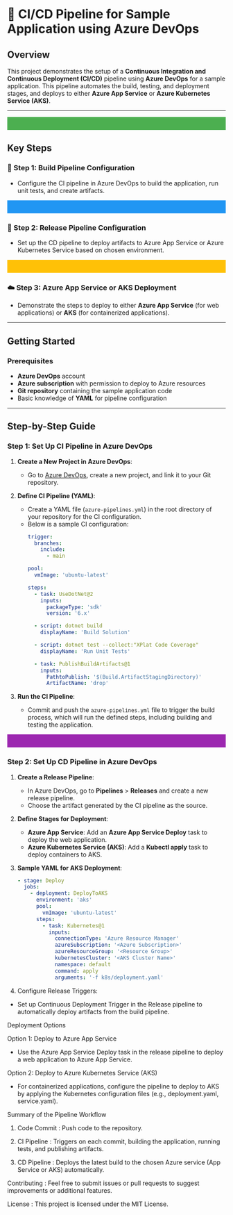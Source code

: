 # 🚀 CI/CD Pipeline for Sample Application using Azure DevOps

## Overview
This project demonstrates the setup of a **Continuous Integration and Continuous Deployment (CI/CD)** pipeline using **Azure DevOps** for a sample application. This pipeline automates the build, testing, and deployment stages, and deploys to either **Azure App Service** or **Azure Kubernetes Service (AKS)**. 

---

<div align="center">
    <svg width="100%" height="30">
        <rect width="100%" height="100%" fill="#4CAF50"/>
    </svg>
</div>

## Key Steps

### 🔧 Step 1: Build Pipeline Configuration
- Configure the CI pipeline in Azure DevOps to build the application, run unit tests, and create artifacts.

<div align="center">
    <svg width="100%" height="30">
        <rect width="100%" height="100%" fill="#2196F3"/>
    </svg>
</div>

### 🚀 Step 2: Release Pipeline Configuration
- Set up the CD pipeline to deploy artifacts to Azure App Service or Azure Kubernetes Service based on chosen environment.

<div align="center">
    <svg width="100%" height="30">
        <rect width="100%" height="100%" fill="#FFC107"/>
    </svg>
</div>

### ☁️ Step 3: Azure App Service or AKS Deployment
- Demonstrate the steps to deploy to either **Azure App Service** (for web applications) or **AKS** (for containerized applications).

---

## Getting Started

### Prerequisites
- **Azure DevOps** account
- **Azure subscription** with permission to deploy to Azure resources
- **Git repository** containing the sample application code
- Basic knowledge of **YAML** for pipeline configuration

---

## Step-by-Step Guide

### Step 1: Set Up CI Pipeline in Azure DevOps

1. **Create a New Project in Azure DevOps**:
   - Go to [Azure DevOps](https://dev.azure.com/), create a new project, and link it to your Git repository.

2. **Define CI Pipeline (YAML)**:
   - Create a YAML file (`azure-pipelines.yml`) in the root directory of your repository for the CI configuration.
   - Below is a sample CI configuration:
     ```yaml
     trigger:
       branches:
         include:
           - main

     pool:
       vmImage: 'ubuntu-latest'

     steps:
       - task: UseDotNet@2
         inputs:
           packageType: 'sdk'
           version: '6.x'

       - script: dotnet build
         displayName: 'Build Solution'

       - script: dotnet test --collect:"XPlat Code Coverage"
         displayName: 'Run Unit Tests'

       - task: PublishBuildArtifacts@1
         inputs:
           PathtoPublish: '$(Build.ArtifactStagingDirectory)'
           ArtifactName: 'drop'
     ```

3. **Run the CI Pipeline**:
   - Commit and push the `azure-pipelines.yml` file to trigger the build process, which will run the defined steps, including building and testing the application.

<div align="center">
    <svg width="100%" height="30">
        <rect width="100%" height="100%" fill="#9C27B0"/>
    </svg>
</div>

### Step 2: Set Up CD Pipeline in Azure DevOps

1. **Create a Release Pipeline**:
   - In Azure DevOps, go to **Pipelines** > **Releases** and create a new release pipeline.
   - Choose the artifact generated by the CI pipeline as the source.

2. **Define Stages for Deployment**:
   - **Azure App Service**: Add an **Azure App Service Deploy** task to deploy the web application.
   - **Azure Kubernetes Service (AKS)**: Add a **Kubectl apply** task to deploy containers to AKS.

3. **Sample YAML for AKS Deployment**:
   ```yaml
   - stage: Deploy
     jobs:
       - deployment: DeployToAKS
         environment: 'aks'
         pool:
           vmImage: 'ubuntu-latest'
         steps:
           - task: Kubernetes@1
             inputs:
               connectionType: 'Azure Resource Manager'
               azureSubscription: '<Azure Subscription>'
               azureResourceGroup: '<Resource Group>'
               kubernetesCluster: '<AKS Cluster Name>'
               namespace: default
               command: apply
               arguments: '-f k8s/deployment.yaml'

4. Configure Release Triggers:
- Set up Continuous Deployment Trigger in the Release pipeline to automatically deploy artifacts from the build pipeline.

Deployment Options

Option 1: Deploy to Azure App Service

- Use the Azure App Service Deploy task in the release pipeline to deploy a web application to Azure App Service.

Option 2: Deploy to Azure Kubernetes Service (AKS)

- For containerized applications, configure the pipeline to deploy to AKS by applying the Kubernetes configuration files (e.g., deployment.yaml, service.yaml).


Summary of the Pipeline Workflow

1. Code Commit : Push code to the repository.

2. CI Pipeline : Triggers on each commit, building the application, running tests, and publishing artifacts.

3. CD Pipeline : Deploys the latest build to the chosen Azure service (App Service or AKS) automatically.

   

Contributing :
Feel free to submit issues or pull requests to suggest improvements or additional features.

License :
This project is licensed under the MIT License.

